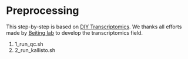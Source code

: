 # Preprocessing

This step-by-step is based on [DIY Transcriptomics](https://diytranscriptomics.com/data). 
We thanks all efforts made by [Beiting lab](https://hostmicrobe.org/) to develop the 
transcriptomics field.

1. 1_run_qc.sh
2. 2_run_kallisto.sh
